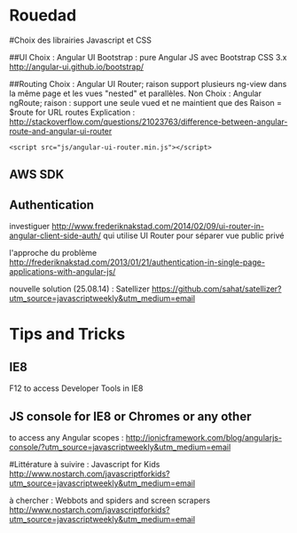 Rouedad
=======

#Choix des librairies Javascript et CSS

##UI
Choix : Angular UI Bootstrap : pure Angular JS avec Bootstrap CSS 3.x
http://angular-ui.github.io/bootstrap/


##Routing
Choix : Angular UI Router; raison support plusieurs ng-view dans la même page et les vues "nested" et parallèles.
Non Choix : Angular ngRoute; raison : support une seule vued et ne maintient que des 
Raison = $route for URL routes 
Explication : http://stackoverflow.com/questions/21023763/difference-between-angular-route-and-angular-ui-router

```
<script src="js/angular-ui-router.min.js"></script>
```

## AWS SDK

## Authentication
investiguer http://www.frederiknakstad.com/2014/02/09/ui-router-in-angular-client-side-auth/
qui utilise UI Router pour séparer vue public privé

l'approche du problème http://frederiknakstad.com/2013/01/21/authentication-in-single-page-applications-with-angular-js/

nouvelle solution (25.08.14) : Satellizer
https://github.com/sahat/satellizer?utm_source=javascriptweekly&utm_medium=email


# Tips and Tricks
## IE8
F12 to access Developer Tools in IE8

## JS console for IE8 or Chromes or any other
to access any Angular scopes : 
http://ionicframework.com/blog/angularjs-console/?utm_source=javascriptweekly&utm_medium=email


#Littérature
à suivire : Javascript for Kids
http://www.nostarch.com/javascriptforkids?utm_source=javascriptweekly&utm_medium=email

à chercher : Webbots and spiders and screen scrapers http://www.nostarch.com/javascriptforkids?utm_source=javascriptweekly&utm_medium=email


